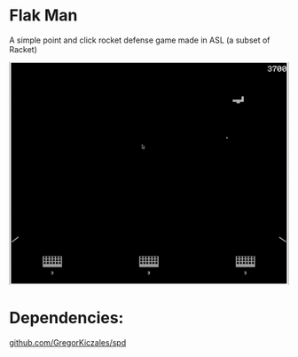# Flak Man #
A simple point and click rocket defense game made in ASL (a subset of Racket)

![gameplay](https://github.com/cosparks/flak-man/blob/main/docs/Flak-Man-gameplay.gif)

# Dependencies: #
[github.com/GregorKiczales/spd](https://github.com/GregorKiczales/spd)

